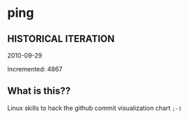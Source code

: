 # ping

## HISTORICAL ITERATION
2010-09-29

Incremented: 4867

## What is this?? 
Linux skills to hack the github commit visualization chart `;-)`
